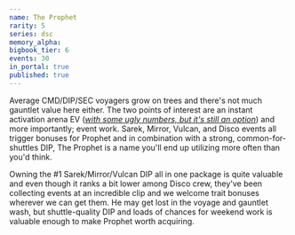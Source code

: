 ```yaml
---
name: The Prophet
rarity: 5
series: dsc
memory_alpha:
bigbook_tier: 6
events: 30
in_portal: true
published: true
---
```


Average CMD/DIP/SEC voyagers grow on trees and there's not much gauntlet value here either. The two points of interest are an instant activation arena EV ([_with some ugly numbers, but it's still an option_](https://www.youtube.com/watch?v=khzHOUcLpiE)) and more importantly; event work. Sarek, Mirror, Vulcan, and Disco events all trigger bonuses for Prophet and in combination with a strong, common-for-shuttles DIP, The Prophet is a name you'll end up utilizing more often than you'd think.

Owning the #1 Sarek/Mirror/Vulcan DIP all in one package is quite valuable and even though it ranks a bit lower among Disco crew, they've been collecting events at an incredible clip and we welcome trait bonuses wherever we can get them. He may get lost in the voyage and gauntlet wash, but shuttle-quality DIP and loads of chances for weekend work is valuable enough to make Prophet worth acquiring.
